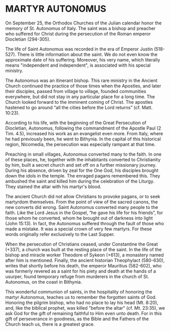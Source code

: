 # MARTYR AUTONOMUS

On September 25, the Orthodox Churches of the Julian calendar honor the memory of St. Autonomus of Italy. The saint was a bishop and preacher who suffered for Christ during the persecution of the Roman emperor Diocletian (294-305).

The life of Saint Autonomus was recorded in the era of Emperor Justin (518-527). There is little information about the saint. We do not even know the approximate date of his suffering. Moreover, his very name, which literally means "independent and independent", is associated with his special ministry.

The Autonomus was an itinerant bishop. This rare ministry in the Ancient Church continued the practice of those times when the Apostles, and later their disciples, passed from village to village, founded communities everywhere, but did not stay in any particular place for a long time. The Church looked forward to the imminent coming of Christ. The apostles hastened to go around “all the cities before the Lord returns” (cf. Matt. 10:23).

According to his life, with the beginning of the Great Persecution of Diocletian, Autonomus, following the commandment of the Apostle Paul (2 Tim. 4.5), increased his work as an evangelist even more. From Italy, where he had previously been, he went to Bithynia. In the capital of this historical region, Nicomedia, the persecution was especially rampant at that time.

Preaching in small villages, Autonomus converted many to the faith. In one of these places, he, together with the inhabitants converted to Christianity by him, built a secret church and set off on a further missionary journey. During his absence, driven by zeal for the One God, his disciples brought down the idols in the temple. The enraged pagans remembered this. They ambushed the saint and killed him during the celebration of the Liturgy. They stained the altar with his martyr's blood.

The ancient Church did not allow Christians to provoke pagans, or to seek martyrdom themselves. From the point of view of the sacred canons, the new converts did wrong. Saint Autonomus converted many people to the faith. Like the Lord Jesus in the Gospel, “he gave his life for his friends”, for those whom he converted, whom he brought out of darkness into light (John 15:13). In fact, the Autonomus suffered through the fault of those who made a mistake. It was a special crown of very few martyrs. For these words originally refer exclusively to the Last Supper.

When the persecution of Christians ceased, under Constantine the Great (+337), a church was built at the resting place of the saint. In the life of the bishop and miracle worker Theodore of Sykeon (+613), a monastery named after him is mentioned. Finally, the ancient historian Theophylact (580-630), writes that shortly before his death, the emperor Mauritius (582-602), who was formerly revered as a saint for his piety and death at the hands of a usurper, found temporary refuge from murderers in the church of St. Autonomus, on the coast in Bithynia.

This wonderful communion of saints, in the hospitality of honoring the martyr Autonomus, teaches us to remember the forgotten saints of God. Honoring the pilgrim bishop, who had no place to lay his head (Mt. 8:20), and, like the biblical prophet, was killed "before the altar" (cf. Mt. 23:35), we ask God for the gift of remaining faithful to Him even unto death. For in this gift of perseverance in goodness, as the Bible and the Fathers of the Church teach us, there is a greatest grace.
